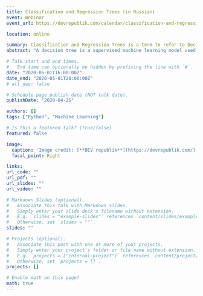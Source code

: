 ```yaml
---
title: Classification and Regression Trees (in Russian)
event: Webinar
event_url: https://devrepublik.com/calendar/classification-and-regression-trees-p-class-my-button-regs-a-href-https-share-hsforms-com-1skcxzjohtdiktng_4i1rdw49933-registration-a-p-fee-540-uah/

location: online

summary: Classification and Regression Trees is a term to refer to Decision Tree algorithms that can be used for classification or regression predictive modelling problems. Let’s talk in more details.
abstract: "A decision tree is a supervised machine learning model used to predict a target by learning decision rules from features. Classification and Regression Trees is a term to refer to Decision Tree algorithms that can be used for classification or regression predictive modelling problems. Let’s talk in more details."

# Talk start and end times.
#   End time can optionally be hidden by prefixing the line with `#`.
date: "2020-05-01T16:00:00Z"
date_end: "2020-05-01T20:00:00Z"
# all_day: false

# Schedule page publish date (NOT talk date).
publishDate: "2020-04-25"

authors: []
tags: ["Python", "Machine Learning"]

# Is this a featured talk? (true/false)
featured: false

image:
  caption: 'Image credit: [**DEV republik**](https://devrepublik.com/)'
  focal_point: Right

links:
url_code: ""
url_pdf: ""
url_slides: ""
url_video: ""

# Markdown Slides (optional).
#   Associate this talk with Markdown slides.
#   Simply enter your slide deck's filename without extension.
#   E.g. `slides = "example-slides"` references `content/slides/example-slides.md`.
#   Otherwise, set `slides = ""`.
slides: ""

# Projects (optional).
#   Associate this post with one or more of your projects.
#   Simply enter your project's folder or file name without extension.
#   E.g. `projects = ["internal-project"]` references `content/project/deep-learning/index.md`.
#   Otherwise, set `projects = []`.
projects: []

# Enable math on this page?
math: true
---
```

